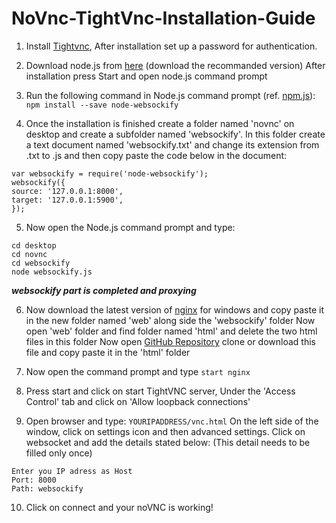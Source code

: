 # NoVnc-TightVnc-Installation-Guide
1. Install [Tightvnc](https://www.tightvnc.com/), After installation set up a password for authentication.

2. Download node.js from [here](https://nodejs.org/en/)
(download the recommanded version)
After installation press Start and open node.js command prompt 

3. Run the following command in Node.js command prompt (ref. [npm.js](https://www.npmjs.com/package/@maximegris/node-websockify)): 	
```npm install --save node-websockify ```

4. Once the installation is finished create a folder named 'novnc' on desktop and create a subfolder named 'websockify'. In this folder create a text document named 		'websockify.txt' and change its extension from .txt to .js and then copy paste the code below in the document:	
```
var websockify = require('node-websockify');
websockify({
source: '127.0.0.1:8000',
target: '127.0.0.1:5900',
});
```
5. Now open the Node.js command prompt and type:
```
cd desktop
cd novnc
cd websockify
node websockify.js
``` 

***websockify part is completed and proxying***

6. Now download the latest version of [nginx](https://nginx.org/en/download.html?_ga=2.235179334.610747622.1588686511-49539150.1588686511)
for windows and copy paste it in the new folder named 'web' along side the 'websockify' folder 
Now open 'web' folder and find folder named 'html' and delete the two html files in this folder 
Now open [GitHub Repository](https://github.com/novnc/noVNC)
clone or download this file and copy paste it in the 'html' folder

7. Now open the command prompt and type
```start nginx``` 

8. Press start and click on start TightVNC server, Under the 'Access Control' tab and click on 'Allow loopback connections'

9. Open browser and type: 
```YOURIPADDRESS/vnc.html```
On the left side of the window, click on settings icon and then advanced settings. Click on websocket and add the details stated below:
(This detail needs to be filled only once)
```
Enter you IP adress as Host 
Port: 8000 
Path: websockify
```
10. Click on connect and your noVNC is working! 
